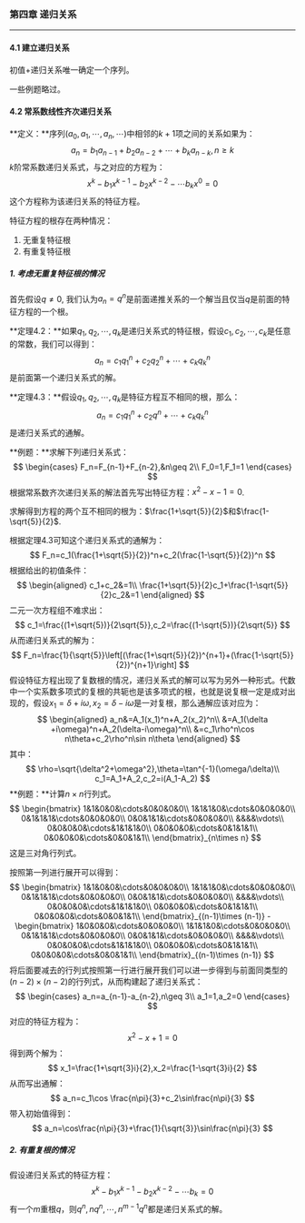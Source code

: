 ### 第四章 递归关系

---

#### 4.1 建立递归关系

初值+递归关系唯一确定一个序列。

一些例题略过。

#### 4.2 常系数线性齐次递归关系

**定义：**序列$(a_0,a_1,\cdots,a_n,\cdots)$中相邻的$k+1$项之间的关系如果为：
$$
a_n=b_1 a_{n-1}+b_2 a_{n-2}+\cdots+b_ka_{n-k},n\geq k
$$
$k$阶常系数递归关系式，与之对应的方程为：
$$
x^k-b_1 x^{k-1}-b_2 x^{k-2}-\cdots b_{k}x^0=0
$$
这个方程称为该递归关系的特征方程。

特征方程的根存在两种情况：

1. 无重复特征根
2. 有重复特征根

##### 1. 考虑无重复特征根的情况

首先假设$q\neq 0$, 我们认为$a_n=q^n$是前面递推关系的一个解当且仅当$q$是前面的特征方程的一个根。

**定理4.2：**如果$q_1,q_2,\cdots,q_k$是递归关系式的特征根，假设$c_1,c_2,\cdots,c_k$是任意的常数，我们可以得到：
$$
a_n=c_1q_1^n+c_2q_2^n+\cdots +c_kq_k^n
$$
是前面第一个递归关系式的解。

**定理4.3：**假设$q_1,q_2,\cdots,q_k$是特征方程互不相同的根，那么：
$$
a_n=c_1q_1^n+c_2q^n+\cdots+c_kq_k^n
$$
是递归关系式的通解。

**例题：**求解下列递归关系式：
$$
\begin{cases}
F_n=F_{n-1}+F_{n-2},&n\geq 2\\
F_0=1,F_1=1
\end{cases}
$$
根据常系数齐次递归关系的解法首先写出特征方程：$x^2-x-1=0$.

求解得到方程的两个互不相同的根为：$\frac{1+\sqrt{5}}{2}$和$\frac{1-\sqrt{5}}{2}$.

根据定理4.3可知这个递归关系式的通解为：
$$
F_n=c_1(\frac{1+\sqrt{5}}{2})^n+c_2(\frac{1-\sqrt{5}}{2})^n
$$
根据给出的初值条件：
$$
\begin{aligned}
c_1+c_2&=1\\
\frac{1+\sqrt{5}}{2}c_1+\frac{1-\sqrt{5}}{2}c_2&=1
\end{aligned}
$$
二元一次方程组不难求出：
$$
c_1=\frac{(1+\sqrt{5})}{2\sqrt{5}},c_2=\frac{(1-\sqrt{5})}{2\sqrt{5}}
$$
从而递归关系式的解为：
$$
F_n=\frac{1}{\sqrt{5}}\left[(\frac{1+\sqrt{5}}{2})^{n+1}+(\frac{1-\sqrt{5}}{2})^{n+1}\right]
$$
假设特征方程出现了复数根的情况，递归关系式的解可以写为另外一种形式。代数中一个实系数多项式的复根的共轭也是该多项式的根，也就是说复根一定是成对出现的，假设$x_1=\delta+i\omega,x_2=\delta-i\omega$是一对复根，那么通解应该对应为：
$$
\begin{aligned}
a_n&=A_1(x_1)^n+A_2(x_2)^n\\
&=A_1(\delta +i\omega)^n+A_2(\delta-i\omega)^n\\
&=c_1\rho^n\cos n\theta+c_2\rho^n\sin n\theta
\end{aligned}
$$
其中：
$$
\rho=\sqrt{\delta^2+\omega^2},\theta=\tan^{-1}(\omega/\delta)\\
c_1=A_1+A_2,c_2=i(A_1-A_2)
$$
**例题：**计算$n\times n$行列式。
$$
\begin{bmatrix}
1&1&0&0&\cdots&0&0&0&0\\
1&1&1&0&\cdots&0&0&0&0\\
0&1&1&1&\cdots&0&0&0&0\\
0&0&1&1&\cdots&0&0&0&0\\
&&&&\vdots\\
0&0&0&0&\cdots&1&1&1&0\\
0&0&0&0&\cdots&0&1&1&1\\
0&0&0&0&\cdots&0&0&1&1\\
\end{bmatrix}_{n\times n}
$$
这是三对角行列式。

按照第一列进行展开可以得到：
$$
\begin{bmatrix}
1&1&0&0&\cdots&0&0&0&0\\
1&1&1&0&\cdots&0&0&0&0\\
0&1&1&1&\cdots&0&0&0&0\\
0&0&1&1&\cdots&0&0&0&0\\
&&&&\vdots\\
0&0&0&0&\cdots&1&1&1&0\\
0&0&0&0&\cdots&0&1&1&1\\
0&0&0&0&\cdots&0&0&1&1\\
\end{bmatrix}_{(n-1)\times (n-1)}
-\begin{bmatrix}
1&0&0&0&\cdots&0&0&0&0\\
1&1&1&0&\cdots&0&0&0&0\\
0&1&1&1&\cdots&0&0&0&0\\
0&0&1&1&\cdots&0&0&0&0\\
&&&&\vdots\\
0&0&0&0&\cdots&1&1&1&0\\
0&0&0&0&\cdots&0&1&1&1\\
0&0&0&0&\cdots&0&0&1&1\\
\end{bmatrix}_{(n-1)\times (n-1)}
$$
将后面要减去的行列式按照第一行进行展开我们可以进一步得到与前面同类型的$(n-2)\times (n-2)$的行列式，从而构建起了递归关系式：
$$
\begin{cases}
a_n=a_{n-1}-a_{n-2},n\geq 3\\
a_1=1,a_2=0
\end{cases}
$$
对应的特征方程为：
$$
x^2-x+1=0
$$
得到两个解为：
$$
x_1=\frac{1+\sqrt{3}i}{2},x_2=\frac{1-\sqrt{3}i}{2}
$$
从而写出通解：
$$
a_n=c_1\cos \frac{n\pi}{3}+c_2\sin\frac{n\pi}{3}
$$
带入初始值得到：
$$
a_n=\cos\frac{n\pi}{3}+\frac{1}{\sqrt{3}}\sin\frac{n\pi}{3}
$$

##### 2. 有重复根的情况

假设递归关系式的特征方程：
$$
x^k-b_1x^{k-1}-b_2x^{k-2}-\cdots b_k=0
$$
有一个$m$重根$q$，则$q^n,nq^n,\cdots,n^{m-1}q^n$都是递归关系式的解。